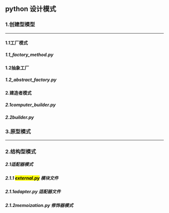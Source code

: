 ##      python 设计模式
### 1.创建型模型
 
--------------------------
<h4>1.1工厂模式</h4>
<h5>1.1_factory_method.py 
<h4>1.2抽象工厂
<h5>1.2_abstract_factory.py
<h4>2.建造者模式
<h5>2.1computer_builder.py
<h5>2.2builder.py
<h3>3.原型模式

------------------------
<h3> 2.结构型模式
<h5>2.1适配器模式
<h5>2.1.1 <mark>external.py</mark> 模块文件
<h5>2.1.1adapter.py 适配器文件
<h5>2.1.2memoization.py 修饰器模式